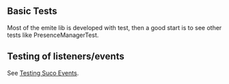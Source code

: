 ## Basic Tests ##

Most of the emite lib is developed with test, then a good start is to see other tests like PresenceManagerTest.

## Testing of listeners/events ##

See [Testing Suco Events](http://code.google.com/p/suco/wiki/TestingSucoEventsExample).